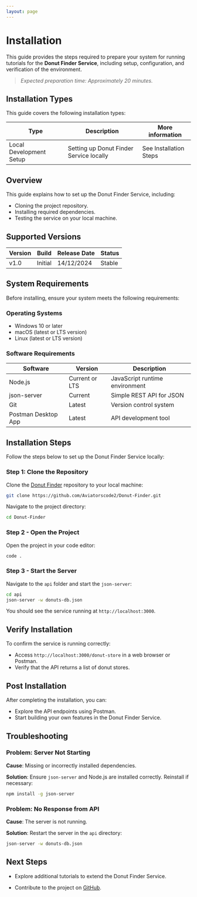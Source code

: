 ```yaml
---
layout: page
---
```


# Installation

This guide provides the steps required to prepare your system for running tutorials for the **Donut Finder Service**, including setup, configuration, and verification of the environment.


> *Expected preparation time: Approximately 20 minutes.*

## Installation Types

This guide covers the following installation types:

| Type                   | Description                             | More information       |
| -----------------------|-----------------------------------------|------------------------|
|Local Development Setup | Setting up Donut Finder Service locally | See Installation Steps |

## Overview

This guide explains how to set up the Donut Finder Service, including:

- Cloning the project repository.
- Installing required dependencies.
- Testing the service on your local machine.

## Supported Versions

| Version | Build    | Release Date | Status    |
|---------|----------|--------------|-----------|
|v1.0     | Initial | 14/12/2024    | Stable    |

## System Requirements

Before installing, ensure your system meets the following requirements:

### Operating Systems
- Windows 10 or later
- macOS (latest or LTS version)
- Linux (latest or LTS version)

### Software Requirements

| Software       | Version               | Description      |
|----------------|-----------------------|------------------------|
|Node.js         | Current or LTS        | JavaScript runtime environment |
|json-server     | Current               | Simple REST API for JSON |
| Git            | Latest                | Version control system |
| Postman Desktop App | Latest           | API development tool |

## Installation Steps
Follow the steps below to set up the Donut Finder Service locally:

### Step 1: Clone the Repository
Clone the [Donut Finder](https://github.com/Aviatorscode2/Donut-Finder) repository to your local machine:
```bash
git clone https://github.com/Aviatorscode2/Donut-Finder.git
```
Navigate to the project directory:

```bash
cd Donut-Finder
```

### Step 2 - Open the Project
Open the project in your code editor:
```bash
code .
```

### Step 3 - Start the Server
Navigate to the `api` folder and start the `json-server`:
```bash
cd api
json-server -w donuts-db.json
```
You should see the service running at `http://localhost:3000`.

## Verify Installation
To confirm the service is running correctly:

- Access `http://localhost:3000/donut-store` in a web browser or Postman.
- Verify that the API returns a list of donut stores.

## Post Installation

After completing the installation, you can:

- Explore the API endpoints using Postman.
- Start building your own features in the Donut Finder Service.

## Troubleshooting
### Problem: Server Not Starting

**Cause**: Missing or incorrectly installed dependencies.

**Solution**: Ensure `json-server` and Node.js are installed correctly. Reinstall if necessary:
```bash
npm install -g json-server
```

### Problem: No Response from API

**Cause**: The server is not running.

**Solution**: Restart the server in the `api` directory:
```bash
json-server -w donuts-db.json
```


## Next Steps

- Explore additional tutorials to extend the Donut Finder Service.

- Contribute to the project on [GitHub](https://github.com/Aviatorscode2/Donut-Finder.git).

